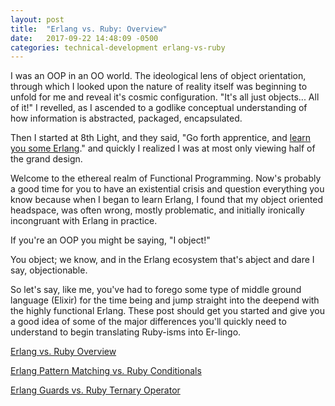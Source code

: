 ```yaml
---
layout: post
title:  "Erlang vs. Ruby: Overview"
date:   2017-09-22 14:48:09 -0500
categories: technical-development erlang-vs-ruby
---
```


I was an OOP in an OO world.  The ideological lens of object orientation, through which I looked upon the nature of reality itself was beginning to unfold for me and reveal it's cosmic configuration. "It's all just objects... All of it!" I revelled, as I ascended to a godlike conceptual understanding of how information is abstracted, packaged, encapsulated.

Then I started at 8th Light, and they said, "Go forth apprentice, and [learn you some Erlang](http://learnyousomeerlang.com/)." and quickly I realized I was at most only viewing half of the grand design.      

Welcome to the ethereal realm of Functional Programming. Now's probably a good time for you to have an existential crisis and question everything you know because when I began to learn Erlang, I found that my object oriented headspace, was often wrong, mostly problematic, and initially ironically incongruant with Erlang in practice.

If you're an OOP you might be saying, "I object!" 

You object; we know, and in the Erlang ecosystem that's abject and dare I say, objectionable.

So let's say, like me, you've had to forego some type of middle ground language (Elixir) for the time being and jump straight into the deepend with the highly functional Erlang.  These post should get you started and give you a good idea of some of the major differences you'll quickly need to understand to begin translating Ruby-isms into Er-lingo.  

[Erlang vs. Ruby Overview](#)

[Erlang Pattern Matching vs. Ruby Conditionals](../../../2017/09/22/erlang-pattern-matching-vs-ruby-conditionals.html)

[Erlang Guards vs. Ruby Ternary Operator](../../../2017/09/22/erlang-guards-vs-ruby-ternary-operator.html)

